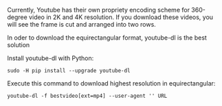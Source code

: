 Currently, Youtube has their own propriety encoding scheme for 360-degree video in 2K and 4K resolution. 
If you download these videos, you will see the frame is cut and arranged into two rows.

In oder to download the equirectangular format, youtube-dl is the best solution

Install youtube-dl with Python:

`sudo -H pip install --upgrade youtube-dl`

Execute this command to download highest resolution in equirectangular:

`youtube-dl -f bestvideo[ext=mp4] --user-agent '' URL`
